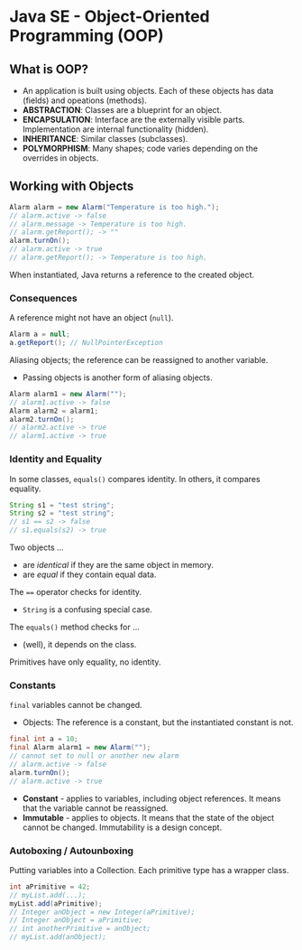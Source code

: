 # Java SE - Object-Oriented Programming (OOP)

## What is OOP?

* An application is built using objects. Each of these objects has data (fields) and opeations (methods).
* **ABSTRACTION**: Classes are a blueprint for an object.
* **ENCAPSULATION**: Interface are the externally visible parts. Implementation are internal functionality (hidden).
* **INHERITANCE**: Similar classes (subclasses).
* **POLYMORPHISM**: Many shapes; code varies depending on the overrides in objects.

## Working with Objects

```java
Alarm alarm = new Alarm("Temperature is too high.");
// alarm.active -> false
// alarm.message -> Temperature is too high.
// alarm.getReport(); -> ""
alarm.turnOn();
// alarm.active -> true
// alarm.getReport(); -> Temperature is too high.
```

When instantiated, Java returns a reference to the created object.

### Consequences

A reference might not have an object (`null`).

```java
Alarm a = null;
a.getReport(); // NullPointerException
```

Aliasing objects; the reference can be reassigned to another variable.

* Passing objects is another form of aliasing objects.

```java
Alarm alarm1 = new Alarm("");
// alarm1.active -> false
Alarm alarm2 = alarm1;
alarm2.turnOn();
// alarm2.active -> true
// alarm1.active -> true
```

### Identity and Equality

In some classes, `equals()` compares identity. In others, it compares equality.

```java
String s1 = "test string";
String s2 = "test string";
// s1 == s2 -> false
// s1.equals(s2) -> true
```

Two objects ...

* are *identical* if they are the same object in memory.
* are *equal* if they contain equal data.

The `==` operator checks for identity.

* `String` is a confusing special case.

The `equals()` method checks for ...

* (well), it depends on the class.

Primitives have only equality, no identity.

### Constants

`final` variables cannot be changed.

* Objects: The reference is a constant, but the instantiated constant is not.

```java
final int a = 10;
final Alarm alarm1 = new Alarm("");
// cannot set to null or another new alarm
// alarm.active -> false
alarm.turnOn();
// alarm.active -> true
```

* **Constant** - applies to variables, including object references. It means that the variable cannot be reassigned.
* **Immutable** - applies to objects. It means that the state of the object cannot be changed. Immutability is a design concept.

### Autoboxing / Autounboxing

Putting variables into a Collection. Each primitive type has a wrapper class.

```java
int aPrimitive = 42;
// myList.add(...);
myList.add(aPrimitive);
// Integer anObject = new Integer(aPrimitive);
// Integer anObject = aPrimitive;
// int anotherPrimitive = anObject;
// myList.add(anObject);
```
